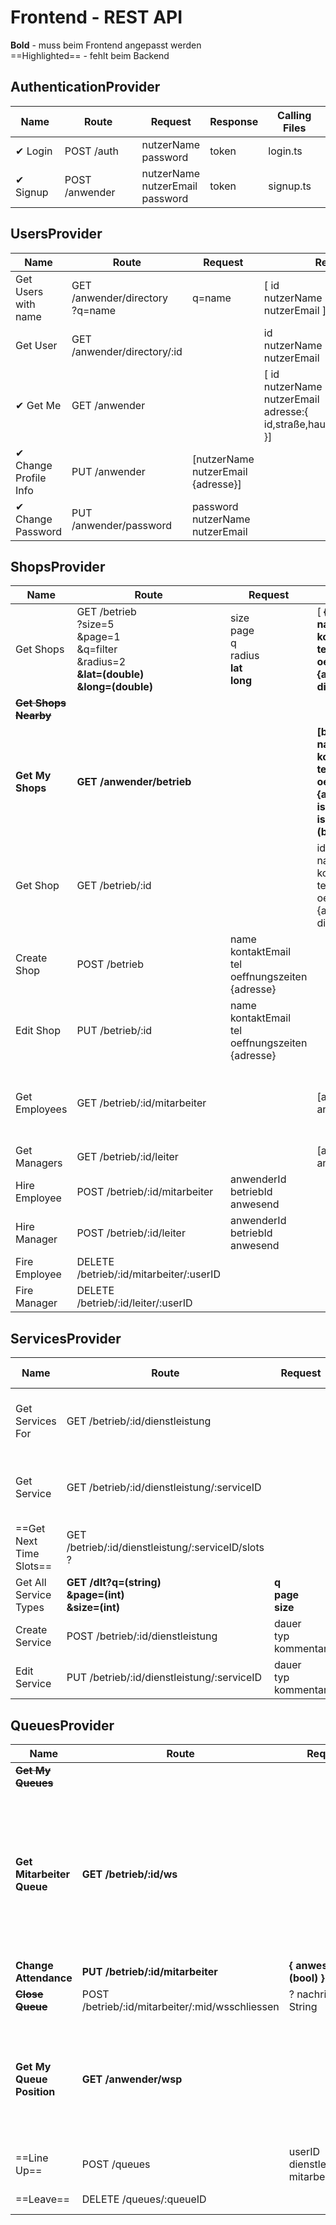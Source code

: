 # Frontend - REST API

**Bold** - muss beim Frontend angepasst werden  
==Highlighted== - fehlt beim Backend

## AuthenticationProvider


Name          	| Route            | Request                    | Response | Calling Files 
-----------------|------------------|-------------------------|----------|---
✔︎ Login		 	 	| POST /auth       | nutzerName<br>password | token | login.ts
✔︎ Signup          | POST /anwender   | nutzerName<br>nutzerEmail<br>password|token | signup.ts 


## UsersProvider

Name          	| Route            | Request                    | Response | Calling Files
-----------------|------------------|-------------------------|----------|---
Get Users with name | GET /anwender/directory<br>?q=name | q=name| [ id<br>nutzerName<br>nutzerEmail ] | coworkers.ts
Get User | GET /anwender/directory/:id | | id<br>nutzerName<br>nutzerEmail
✔︎ Get Me | GET /anwender | | [ id<br>nutzerName<br>nutzerEmail<br>adresse:{<br>id,straße,hausNummer,plz,stadt<br>}] | edit-profile.ts
✔︎ Change Profile Info | PUT /anwender | [nutzerName<br>nutzerEmail<br>{adresse}] | | edit-profile.ts
✔︎ Change Password | PUT /anwender/password | password<br>nutzerName<br>nutzerEmail | | edit-password.ts


## ShopsProvider

Name          	| Route            | Request                    | Response | Calling Files 
-----------------|------------------|-------------------------|----------|---
Get Shops | GET /betrieb<br>?size=5<br>&page=1<br>&q=filter<br>&radius=2<br>**&lat=(double)<br>&long=(double)** | size<br>page<br>q<br>radius <br>**lat<br>long**| [ **{id<br>name<br>kontaktEmail<br>tel<br>oeffnungszeiten<br>{adresse},<br>distanz}** ] | dashboard.ts<br>shops.ts
**~~Get Shops Nearby~~** | | | 
**Get My Shops** | **GET /anwender/betrieb** | | **[betrieb: {id<br>name<br>kontaktEmail<br>tel<br>oeffnungszeiten<br>{adresse}}<br>isLeiter (bool)<br>isAnwesend (bool)]** | dashboard.ts<br>my-shops.ts
Get Shop | GET /betrieb/:id | | id<br>name<br>kontaktEmail<br>tel<br>oeffnungszeiten<br>{adresse}<br>distanz | my-shop-single.ts<br>shop-info.ts<br>shop-single.ts
Create Shop | POST /betrieb | name<br>kontaktEmail<br>tel<br>oeffnungszeiten<br>{adresse} | | shop-info.ts
Edit Shop | PUT /betrieb/:id | name<br>kontaktEmail<br>tel<br>oeffnungszeiten<br>{adresse} | | shop-info.ts
Get Employees | GET /betrieb/:id/mitarbeiter | | [anwenderId<br>anwesend] | my-shop-single.ts<br>service-single.ts<br>shop-single.ts
Get Managers | GET /betrieb/:id/leiter | | [anwenderId<br>anwesend] | my-shop-single.ts
Hire Employee | POST /betrieb/:id/mitarbeiter | anwenderId<br>betriebId<br>anwesend | | coworkers.ts<br>my-shop-single.ts
Hire Manager | POST /betrieb/:id/leiter | anwenderId<br>betriebId<br>anwesend | | coworkers.ts<br>my-shop-single.ts
Fire Employee | DELETE /betrieb/:id/mitarbeiter/:userID | | | my-shop-single.ts 
Fire Manager | DELETE /betrieb/:id/leiter/:userID | | | my-shop-single.ts



## ServicesProvider

Name          	| Route            | Request                    | Response | Calling Files
-----------------|------------------|-------------------------|----------|---
Get Services For | GET /betrieb/:id/dienstleistung | | [ serviceID<br>typ] | my-shop-single.ts<br>shop-single.ts
Get Service | GET /betrieb/:id/dienstleistung/:serviceID | | serviceID<br>betriebID<br>typ<br>dauer<br>kommentar | service-info.ts<br>service-single.ts
==Get Next Time Slots== | GET /betrieb/:id/dienstleistung/:serviceID/slots ? | | [{anwenderId, time}] | **service-single.ts**
Get All Service Types | **GET /dlt?q=(string)<br>&page=(int)<br>&size=(int)**  | **q <br> page <br> size** | **[ {id: (long), name: (string)} ]** | service-info.ts
Create Service | POST /betrieb/:id/dienstleistung | dauer<br>typ<br>kommentar | | service-info.ts
Edit Service | PUT /betrieb/:id/dienstleistung/:serviceID | dauer<br>typ<br>kommentar | | service-info.ts




## QueuesProvider

Name          	| Route            | Request                    | Response | Calling Files
-----------------|------------------|-------------------------|----------|---
**~~Get My Queues~~** | 
**Get Mitarbeiter Queue**     | **GET /betrieb/:id/ws** | | **{<br>wsps:<br>[<br>id<br>beginnZeitpunkg<br>next<br>anwender<br>dauer<br>dlName<br>dlId<br>]<br>schaetzEnde(timestamp)<br>}** | my-queue-single.ts
**Change Attendance** | **PUT /betrieb/:id/mitarbeiter** | **{ anwesend: (bool) }** | | **my-queue.single.ts**
**~~Close Queue~~** | POST /betrieb/:id/mitarbeiter/:mid/wsschliessen | ? nachricht: String | | **my-queue.single.ts**
**Get My Queue Position** | **GET /anwender/wsp** | | **{<br>id<br>mitarbeiter<br>betrieb<br>dlId<br>dlDauer<br>dlName<br><br>schaetzZeitpunkt<br>}** | dashboard.ts<br>my-queue-position.ts
==Line Up== | POST /queues |userID<br>dienstleistungID<br>mitarbeiterID | | service-single.ts
==Leave== | DELETE /queues/:queueID | | | my-queue.position.ts
